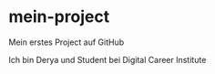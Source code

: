 # mein-project
Mein erstes Project auf GitHub

Ich bin Derya und Student bei Digital Career Institute
